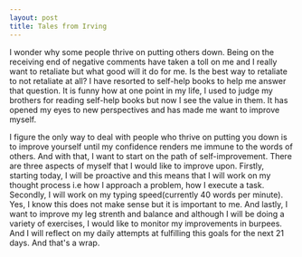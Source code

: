 ```yaml
---
layout: post
title: Tales from Irving
---
```


I wonder why some people thrive on putting others down. Being on the receiving end of negative comments have taken a toll on me and I really want to retaliate but what good will it do for me. Is the best way to retaliate to not retaliate at all? I have resorted to self-help books to help me answer that question. It is funny how at one point in my life, I used to judge my brothers for reading self-help books but now I see the value in them. It has opened my eyes to new perspectives and has made me want to improve myself.</p> I figure the only way to deal with people who thrive on putting you down is to improve yourself until my confidence renders me immune to the words of others. And with that, I want to start on the path of self-improvement. There are three aspects of myself that I would like to improve upon. Firstly, starting today, I will be proactive and this means that I will work on my thought process i.e how I approach a problem, how I execute a task. Secondly, I will work on my typing speed(currently 40 words per minute). Yes, I know this does not make sense but it is important to me. And lastly, I want to improve my leg strenth and balance and although I will be doing a variety of exercises, I would like to monitor my improvements in burpees. And I will reflect on my daily attempts at fulfilling this goals for the next 21 days. And that's a wrap.
